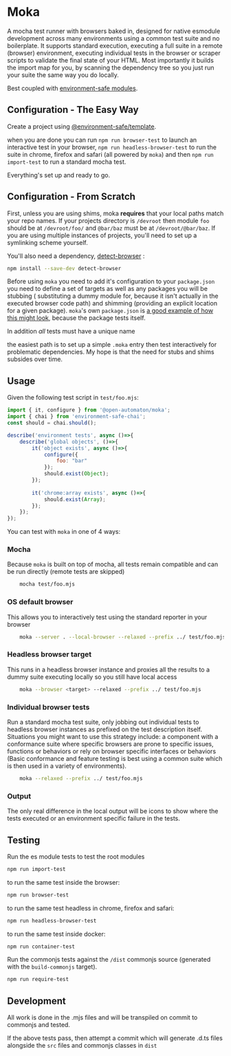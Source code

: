 Moka
====
A mocha test runner with browsers baked in, designed for native esmodule development across many environments using a common test suite and no boilerplate. It supports standard execution, executing a full suite in a remote (browser) environment, executing individual tests in the browser or scraper scripts to validate the final state of your HTML. Most importantly it builds the import map for you, by scanning the dependency tree so you just run your suite the same way you do locally.

Best coupled with [environment-safe modules](https://github.com/environment-safe).

Configuration - The Easy Way
----------------------------

Create a project using [@environment-safe/template](https://github.com/environment-safe/template).

when you are done you can run `npm run browser-test` to launch an interactive test in your browser, `npm run headless-browser-test` to run the suite in chrome, firefox and safari (all powered by `moka`) and then `npm run import-test` to run a standard mocha test.

Everything's set up and ready to go.

Configuration - From Scratch
----------------------------

First, unless you are using shims, moka **requires** that your local paths match your repo names. If your projects directory is `/devroot` then module `foo` should be at `/devroot/foo/` and `@bar/baz` must be at `/devroot/@bar/baz`. If you are using multiple instances of projects, you'll need to set up a symlinking scheme yourself.

 You'll also need a dependency, [detect-browser](https://www.npmjs.com/package/detect-browser) :
 
 ```bash
 npm install --save-dev detect-browser
 ```

Before using `moka` you need to add it's configuration to your `package.json` you need to define a set of targets as well as any packages you will be stubbing ( substituting a dummy module for, because it isn't actually in the executed browser code path) and shimming (providing an explicit location for a given package). `moka`'s own `package.json` is [a good example of how this might look](https://github.com/open-automaton/moka/blob/master/package.json#L53-L83), because the package tests itself.

In addition *all* tests must have a unique name

the easiest path is to set up a simple `.moka` entry then test interactively for problematic dependencies. My hope is that the need for stubs and shims subsides over time.

Usage
-----
Given the following test script in `test/foo.mjs`:

```javascript
import { it, configure } from '@open-automaton/moka';
import { chai } from 'environment-safe-chai';
const should = chai.should();

describe('environment tests', async ()=>{
    describe('global objects', ()=>{
        it('object exists', async ()=>{
            configure({
                foo: "bar"
            });
            should.exist(Object);
        });
        
        it('chrome:array exists', async ()=>{
            should.exist(Array);
        });
    });
});
```

You can test with `moka` in one of 4 ways:

### Mocha

Because `moka` is built on top of mocha, all tests remain compatible and can be run directly (remote tests are skipped)

```bash
    mocha test/foo.mjs
```

### OS default browser

This allows you to interactively test using the standard reporter in your browser

```bash
    moka --server . --local-browser --relaxed --prefix ../ test/foo.mjs
```

### Headless browser target

This runs in a headless browser instance and proxies all the results to a dummy suite executing locally so you still have local access

```bash
    moka --browser <target> --relaxed --prefix ../ test/foo.mjs
```

### Individual browser tests

Run a standard mocha test suite, only jobbing out individual tests to headless browser instances as prefixed on the test description itself. Situations you might want to use this strategy include: a component with a conformance suite where specific browsers are prone to specific issues, functions or behaviors or rely on browser specific interfaces or behaviors (Basic conformance and feature testing is best using a common suite which is then used in a variety of environments).

```bash
    moka --relaxed --prefix ../ test/foo.mjs
```

### Output

The only real difference in the local output will be icons to show where the tests executed or an environment specific failure in the tests.

Testing
-------

Run the es module tests to test the root modules
```bash
npm run import-test
```
to run the same test inside the browser:

```bash
npm run browser-test
```
to run the same test headless in chrome, firefox and safari:
```bash
npm run headless-browser-test
```

to run the same test inside docker:
```bash
npm run container-test
```

Run the commonjs tests against the `/dist` commonjs source (generated with the `build-commonjs` target).
```bash
npm run require-test
```

Development
-----------
All work is done in the .mjs files and will be transpiled on commit to commonjs and tested.

If the above tests pass, then attempt a commit which will generate .d.ts files alongside the `src` files and commonjs classes in `dist`

